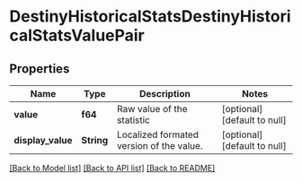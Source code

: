 # DestinyHistoricalStatsDestinyHistoricalStatsValuePair

## Properties
Name | Type | Description | Notes
------------ | ------------- | ------------- | -------------
**value** | **f64** | Raw value of the statistic | [optional] [default to null]
**display_value** | **String** | Localized formated version of the value. | [optional] [default to null]

[[Back to Model list]](../README.md#documentation-for-models) [[Back to API list]](../README.md#documentation-for-api-endpoints) [[Back to README]](../README.md)


